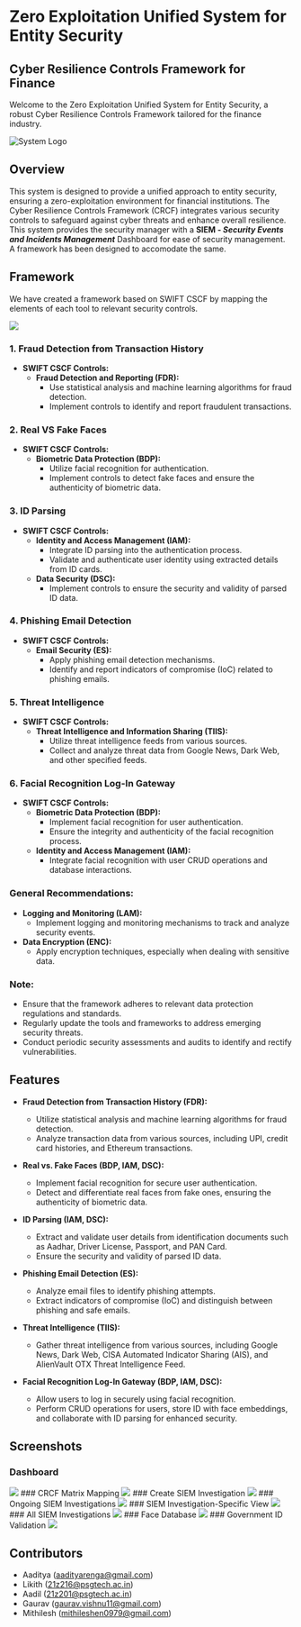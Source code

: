 # Zero Exploitation Unified System for Entity Security

## Cyber Resilience Controls Framework for Finance

Welcome to the Zero Exploitation Unified System for Entity Security, a robust Cyber Resilience Controls Framework tailored for the finance industry.

![System Logo](images/zeus_transp.png)

## Overview

This system is designed to provide a unified approach to entity security, ensuring a zero-exploitation environment for financial institutions. The Cyber Resilience Controls Framework (CRCF) integrates various security controls to safeguard against cyber threats and enhance overall resilience. This system provides the security manager with a **SIEM - *Security Events and Incidents Management*** Dashboard for ease of security management.
A framework has been designed to accomodate the same.

## Framework
We have created a framework based on SWIFT CSCF by mapping the elements of each tool to relevant security controls.

<img src="framework.png"/>

### 1. Fraud Detection from Transaction History
- **SWIFT CSCF Controls:**
  - **Fraud Detection and Reporting (FDR):**
    - Use statistical analysis and machine learning algorithms for fraud detection.
    - Implement controls to identify and report fraudulent transactions.
  
### 2. Real VS Fake Faces
- **SWIFT CSCF Controls:**
  - **Biometric Data Protection (BDP):**
    - Utilize facial recognition for authentication.
    - Implement controls to detect fake faces and ensure the authenticity of biometric data.
  
### 3. ID Parsing
- **SWIFT CSCF Controls:**
  - **Identity and Access Management (IAM):**
    - Integrate ID parsing into the authentication process.
    - Validate and authenticate user identity using extracted details from ID cards.
  - **Data Security (DSC):**
    - Implement controls to ensure the security and validity of parsed ID data.

### 4. Phishing Email Detection
- **SWIFT CSCF Controls:**
  - **Email Security (ES):**
    - Apply phishing email detection mechanisms.
    - Identify and report indicators of compromise (IoC) related to phishing emails.

### 5. Threat Intelligence
- **SWIFT CSCF Controls:**
  - **Threat Intelligence and Information Sharing (TIIS):**
    - Utilize threat intelligence feeds from various sources.
    - Collect and analyze threat data from Google News, Dark Web, and other specified feeds.

### 6. Facial Recognition Log-In Gateway
- **SWIFT CSCF Controls:**
  - **Biometric Data Protection (BDP):**
    - Implement facial recognition for user authentication.
    - Ensure the integrity and authenticity of the facial recognition process.
  - **Identity and Access Management (IAM):**
    - Integrate facial recognition with user CRUD operations and database interactions.

### General Recommendations:
- **Logging and Monitoring (LAM):**
  - Implement logging and monitoring mechanisms to track and analyze security events.
- **Data Encryption (ENC):**
  - Apply encryption techniques, especially when dealing with sensitive data.

### Note:
- Ensure that the framework adheres to relevant data protection regulations and standards.
- Regularly update the tools and frameworks to address emerging security threats.
- Conduct periodic security assessments and audits to identify and rectify vulnerabilities.

## Features

- **Fraud Detection from Transaction History (FDR):**
  - Utilize statistical analysis and machine learning algorithms for fraud detection.
  - Analyze transaction data from various sources, including UPI, credit card histories, and Ethereum transactions.

- **Real vs. Fake Faces (BDP, IAM, DSC):**
  - Implement facial recognition for secure user authentication.
  - Detect and differentiate real faces from fake ones, ensuring the authenticity of biometric data.

- **ID Parsing (IAM, DSC):**
  - Extract and validate user details from identification documents such as Aadhar, Driver License, Passport, and PAN Card.
  - Ensure the security and validity of parsed ID data.

- **Phishing Email Detection (ES):**
  - Analyze email files to identify phishing attempts.
  - Extract indicators of compromise (IoC) and distinguish between phishing and safe emails.

- **Threat Intelligence (TIIS):**
  - Gather threat intelligence from various sources, including Google News, Dark Web, CISA Automated Indicator Sharing (AIS), and AlienVault OTX Threat Intelligence Feed.

- **Facial Recognition Log-In Gateway (BDP, IAM, DSC):**
  - Allow users to log in securely using facial recognition.
  - Perform CRUD operations for users, store ID with face embeddings, and collaborate with ID parsing for enhanced security.

## Screenshots

### Dashboard
<img src="siem-dashboard/screenshots/Dashboard%20_%20ZEUS.png"/>
### CRCF Matrix Mapping
<img src="siem-dashboard/screenshots/CRCF%20MATRIX%20Mapping%20_%20ZEUS.png"/>
### Create SIEM Investigation
<img src="siem-dashboard/screenshots/Create%20Investigation%20%40%20SIEM%20_%20ZEUS.png"/>
### Ongoing SIEM Investigations
<img src="siem-dashboard/screenshots/Ongoing%20Investigations%20%40%20SIEM%20_%20ZEUS.png"/>
### SIEM Investigation-Specific View
<img src="siem-dashboard/screenshots/Resolved%20Incident%20_%20ZEUS.png"/>
### All SIEM Investigations
<img src="siem-dashboard/screenshots/All%20Investigations%20%40%20SIEM%20_%20ZEUS.png"/>
### Face Database
<img src="siem-dashboard/screenshots/Face%20DB%20_%20ZEUS.png"/>
### Government ID Validation
<img src="siem-dashboard/screenshots/Validate%20ID%20_%20ZEUS.png"/>

## Contributors
- Aaditya (aadityarenga@gmail.com)
- Likith (21z216@psgtech.ac.in)
- Aadil (21z201@psgtech.ac.in)
- Gaurav (gaurav.vishnu11@gmail.com)
- Mithilesh (mithileshen0979@gmail.com)
